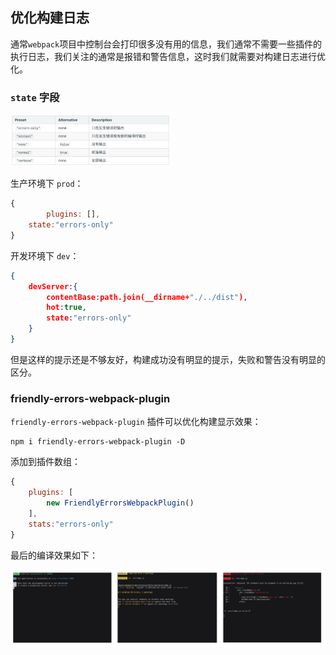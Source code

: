 ## 优化构建日志

通常`webpack`项目中控制台会打印很多没有用的信息，我们通常不需要一些插件的执行日志，我们关注的通常是报错和警告信息，这时我们就需要对构建日志进行优化。

### `state` 字段

<img src="assets/image-20210123014522425.png" alt="image-20210123014522425" style="zoom:25%;" />

生产环境下 `prod`：

```js
{
		plugins: [],
    state:"errors-only"
}
```

开发环境下 `dev`：

```json
{
    devServer:{
        contentBase:path.join(__dirname+"./../dist"),
        hot:true,
        state:"errors-only" 
    }
}
```

但是这样的提示还是不够友好，构建成功没有明显的提示，失败和警告没有明显的区分。

### friendly-errors-webpack-plugin

`friendly-errors-webpack-plugin` 插件可以优化构建显示效果：

```：shell
npm i friendly-errors-webpack-plugin -D
```

添加到插件数组：

```js
{
	plugins: [
        new FriendlyErrorsWebpackPlugin()
    ],
    stats:"errors-only"
}
```

最后的编译效果如下：

![image-20210123014706148](assets/image-20210123014706148.png)